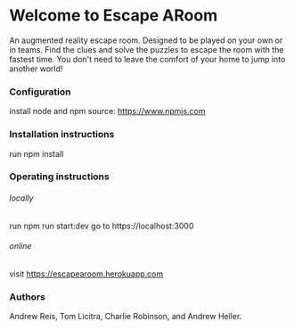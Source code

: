 # Welcome to Escape ARoom

An augmented reality escape room. Designed to be played on your own or in teams.
Find the clues and solve the puzzles to escape the room with the fastest time.
You don't need to leave the comfort of your home to jump into another world!

### Configuration

install node and npm
source: https://www.npmjs.com

### Installation instructions

run npm install

### Operating instructions

###### locally

run npm run start:dev
go to https://localhost:3000

###### online

visit https://escapearoom.herokuapp.com

### Authors

Andrew Reis, Tom Licitra, Charlie Robinson, and Andrew Heller.
